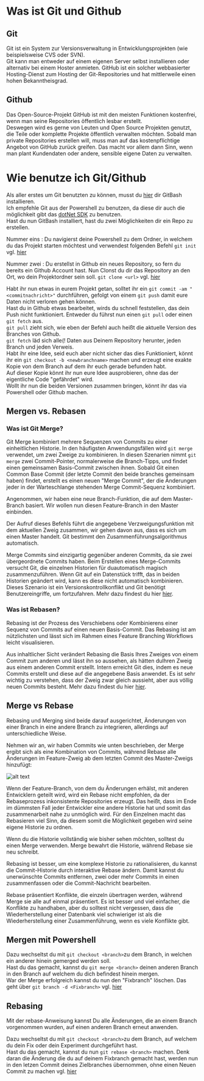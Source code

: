 # Was ist Git und Github

## Git

Git ist ein System zur Versionsverwaltung in Entwicklungsprojekten (wie beispielsweise CVS oder SVN). <br>
Git kann man entweder auf einem eigenen Server selbst installieren oder alternativ bei einem Hoster anmieten.
GitHub ist ein solcher webbasierter Hosting-Dienst zum Hosting der Git-Repositories und hat mittlerweile einen hohen Bekanntheisgrad. 


## Github

Das Open-Source-Projekt GitHub ist mit den meisten Funktionen kostenfrei, wenn man seine Repositories öffentlich lesbar erstellt.  
Deswegen wird es gerne von Leuten und Open Source Projekten genutzt, die Teile oder komplette Projekte öffentlich verwalten möchten. 
Sobald man private Repositories erstellen will, muss man auf das kostenpflichtige Angebot von GitHub zurück greifen. 
Das macht vor allem dann Sinn, wenn man plant Kundendaten oder andere, sensible eigene Daten zu verwalten. <br>

# Wie benutze ich Git/Github

Als aller erstes um Git benutzten zu können, musst du [hier](https://github.com/git-for-windows/git/releases/download/v2.20.1.windows.1/Git-2.20.1-64-bit.exe) dir GitBash installieren. <br>
Ich empfehle Git aus der Powershell zu benutzen, da diese dir auch die möglichkeit gibt das [dotNet SDK](https://dotnet.microsoft.com/download/thank-you/dotnet-sdk-2.2.103-windows-x64-installer) zu benutzen. <br>
Hast du nun GitBash installiert, hast du zwei Möglichkeiten dir ein Repo zu erstellen. <br>

Nummer eins : Du navigierst deine Powershell zu dem Ordner, in welchem du das Projekt starten möchtest und verwendest folgenden Befehl ```git init```  vgl. [hier](https://git-scm.com/book/en/v2/Git-Basics-Getting-a-Git-Repository) <br>

Nummer zwei : Du erstellst in Github ein neues Repository, so fern du bereits ein Github Account hast. Nun Clonst du dir das Repository an den Ort, wo dein Projektordner sein soll. ```git clone <url>``` vgl. [hier](https://git-scm.com/book/en/v2/Git-Basics-Getting-a-Git-Repository) <br>

Habt ihr nun etwas in eurem Projekt getan, solltet ihr ein ```git commit -am "<commitnachricht>"``` durchführen, gefolgt von einem ```git push``` damit eure Daten nicht verloren gehen können.
<br>
Hast du in Github etwas bearbeitet, wirds du schnell feststellen, das dein Push nicht funktioniert. Entweder du führst nun einen ```git pull``` oder einen ```git fetch``` aus. <br>
```git pull``` zieht sich, wie eben der Befehl auch heißt die aktuelle Version des Branches von Github. <br>
```git fetch``` läd sich alle(! Daten aus Deinem Repository herunter, jeden Branch und jeden Verweis. <br> 
Habt ihr eine Idee, seid euch aber nicht sicher das dies Funktioniert, könnt ihr ein ```git checkout -b <newbranchname>``` machen und erzeugt eine exakte Kopie von dem Branch auf dem ihr euch gerade befunden habt. <br>
Auf dieser Kopie könnt ihr nun eure Idee ausprobieren, ohne das der eigentliche Code "gefährdet" wird. <br>
Wollt ihr nun die beiden Versionen zusammen bringen, könnt ihr das via Powershell oder Github machen. <br>

## Mergen vs. Rebasen

### Was ist Git Merge?

Git Merge kombiniert mehrere Sequenzen von Commits zu einer einheitlichen Historie. In den häufigsten Anwendungsfällen wird ```git merge``` verwendet, um zwei Zweige zu kombinieren. In diesen Szenarien nimmt ```git merge``` zwei Commit-Pointer, normalerweise die Branch-Tipps, und findet einen gemeinsamen Basis-Commit zwischen ihnen. Sobald Git einen Common Base Commit (der letzte Commit den beide branches gemeinsam haben) findet, erstellt es einen neuen "Merge Commit", der die Änderungen jeder in der Warteschlange stehenden Merge Commit-Sequenz kombiniert.

Angenommen, wir haben eine neue Branch-Funktion, die auf dem Master-Branch basiert. Wir wollen nun diesen Feature-Branch in den Master einbinden.

Der Aufruf dieses Befehls führt die angegebene Verzweigungsfunktion mit dem aktuellen Zweig zusammen, wir gehen davon aus, dass es sich um einen Master handelt. Git bestimmt den Zusammenführungsalgorithmus automatisch.

Merge Commits sind einzigartig gegenüber anderen Commits, da sie zwei übergeordnete Commits haben. Beim Erstellen eines Merge-Commits versucht Git, die einzelnen Historien für duautomatisch magisch zusammenzuführen. Wenn Git auf ein Datenstück trifft, das in beiden Historien geändert wird, kann es diese nicht automatisch kombinieren. Dieses Szenario ist ein Versionskontrollkonflikt und Git benötigt Benutzereingriffe, um fortzufahren. Mehr dazu findest du hier [hier](https://www.atlassian.com/git/tutorials/using-branches/git-merge).

### Was ist Rebasen?

Rebasing ist der Prozess des Verschiebens oder Kombinierens einer Sequenz von Commits auf einen neuen Basis-Commit. Das Rebasing ist am nützlichsten und lässt sich im Rahmen eines Feature Branching Workflows leicht visualisieren.

Aus inhaltlicher Sicht verändert Rebasing die Basis Ihres Zweiges von einem Commit zum anderen und lässt ihn so aussehen, als hätten duIhren Zweig aus einem anderen Commit erstellt. Intern erreicht Git dies, indem es neue Commits erstellt und diese auf die angegebene Basis anwendet. Es ist sehr wichtig zu verstehen, dass der Zweig zwar gleich aussieht, aber aus völlig neuen Commits besteht.
Mehr dazu findest du hier [hier](https://www.atlassian.com/git/tutorials/rewriting-history/git-rebase).

## Merge vs Rebase
Rebasing und Merging sind beide darauf ausgerichtet, Änderungen von einer Branch in eine andere Branch zu integrieren, allerdings auf unterschiedliche Weise.

Nehmen wir an, wir haben Commits wie unten beschrieben, der Merge ergibt sich als eine Kombination von Commits, während Rebase alle Änderungen im Feature-Zweig ab dem letzten Commit des Master-Zweigs hinzufügt:

![alt text](https://cdn-images-1.medium.com/max/800/1*pzT4KMiZDOFsMOKH-cJjfQ.png "Merge vs. Rebase")

Wenn der Feature-Branch, von dem du Änderungen erhälst, mit anderen Entwicklern geteilt wird, wird ein Rebase nicht empfohlen, da der Rebaseprozess inkonsistente Repositories erzeugt. Das heißt, dass im Ende im dümmsten Fall jeder Entwickler eine andere Historie hat und somit das zusammenarbeit nahe zu unmöglich wird. Für den Einzelnen macht das Rebasieren viel Sinn, da diesem somit die Möglichkeit gegeben wird seine eigene Historie zu ordnen.

Wenn du die Historie vollständig wie bisher sehen möchten, solltest du einen Merge verwenden. Merge bewahrt die Historie, während Rebase sie neu schreibt.

Rebasing ist besser, um eine komplexe Historie zu rationalisieren, du kannst die Commit-Historie durch interaktive Rebase ändern. Damit kannst du unerwünschte Commits entfernen, zwei oder mehr Commits in einen zusammenfassen oder die Commit-Nachricht bearbeiten.

Rebase präsentiert Konflikte, die einzeln übertragen werden, während Merge sie alle auf einmal präsentiert. Es ist besser und viel einfacher, die Konflikte zu handhaben, aber du solltest nicht vergessen, dass die Wiederherstellung einer Datenbank viel schwieriger ist als die Wiederherstellung einer Zusammenführung, wenn es viele Konflikte gibt.

## Mergen mit Powershell

Dazu wechseltst du mit ```git checkout <branch>```zu dem Branch, in welchen ein anderer hinein gemerged werden soll. <br>
Hast du das gemacht, kannst du  ```git merge <branch>``` deinen anderen Branch in den Branch auf welchem du dich befindest hinein mergen. <br>
War der Merge erfolgreich kannst du nun den "Fixbranch" löschen. Das geht über ```git branch -d <Fixbranch>```   vgl. [hier](https://git-scm.com/book/en/v2/Git-Branching-Basic-Branching-and-Merging) <br>

## Rebasing

Mit der rebase-Anweisung kannst Du alle Änderungen, die an einem Branch vorgenommen wurden, auf einen anderen Branch erneut anwenden. <br>

Dazu wechseltst du mit ```git checkout <branch>```zu dem Branch, auf welchem du dein Fix oder dein Experiment durchgeführt hast. <br>
Hast du das gemacht, kannst du nun ```git rebase <branch>``` machen. Denk daran die Änderung die du auf deinem Fixbranch gemacht hast, werden nun in den letzen Commit deines Zielbranches übernommen, ohne einen Neuen Commit zu machen vgl. [hier](https://git-scm.com/book/de/v1/Git-Branching-Rebasing)